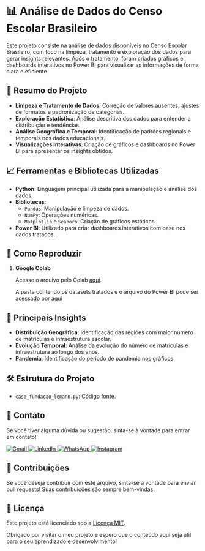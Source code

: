 # 📊 **Análise de Dados do Censo Escolar Brasileiro**

Este projeto consiste na análise de dados disponíveis no Censo Escolar Brasileiro, com foco na limpeza, tratamento e exploração dos dados para gerar insights relevantes. Após o tratamento, foram criados gráficos e dashboards interativos no Power BI para visualizar as informações de forma clara e eficiente.

## 📂 **Resumo do Projeto**

- **Limpeza e Tratamento de Dados**: Correção de valores ausentes, ajustes de formatos e padronização de categorias.
- **Exploração Estatística**: Análise descritiva dos dados para entender a distribuição e tendências.
- **Análise Geográfica e Temporal**: Identificação de padrões regionais e temporais nos dados educacionais.
- **Visualizações Interativas**: Criação de gráficos e dashboards no Power BI para apresentar os insights obtidos.

## 📈 **Ferramentas e Bibliotecas Utilizadas**

- **Python**: Linguagem principal utilizada para a manipulação e análise dos dados.
- **Bibliotecas**:
  - `Pandas`: Manipulação e limpeza de dados.
  - `NumPy`: Operações numéricas.
  - `Matplotlib` e `Seaborn`: Criação de gráficos estáticos.
- **Power BI**: Utilizado para criar dashboards interativos com base nos dados tratados.

## 🚀 **Como Reproduzir**

1. **Google Colab**
   
    Acesse o arquivo pelo Colab [aqui](https://colab.research.google.com/drive/1v_v2wBqzigh20WzomVMo72Yv40CV8pjH?usp=sharing).

   A pasta contendo os datasets tratados e o arquivo do Power BI pode ser acessado por [aqui](https://drive.google.com/drive/folders/1rg09AF8d3qO6nvd6ueIjoO7qN-_463t-?usp=drive_link)

## 🎯 **Principais Insights**

- **Distribuição Geográfica**: Identificação das regiões com maior número de matrículas e infraestrutura escolar.
- **Evolução Temporal**: Análise da evolução do número de matrículas e infraestrutura ao longo dos anos.
- **Pandemia**: Identificação do período de pandemia nos gráficos.

## 🛠️ **Estrutura do Projeto**
  - `case_fundacao_lemann.py`: Código fonte.

## 💬 Contato

Se você tiver alguma dúvida ou sugestão, sinta-se à vontade para entrar em contato!

<p align="left">
  <a href="mailto:pablocaballero07@gmail.com" title="Gmail">
    <img src="https://img.shields.io/badge/-Gmail-FF0000?style=flat-square&labelColor=FF0000&logo=gmail&logoColor=white" alt="Gmail"/>
  </a>
  <a href="https://www.linkedin.com/in/pabl0maciel" title="LinkedIn">
    <img src="https://img.shields.io/badge/-Linkedin-0e76a8?style=flat-square&logo=Linkedin&logoColor=white" alt="LinkedIn"/>
  </a>
  <a href="https://wa.me/11963934212" title="WhatsApp">
    <img src="https://img.shields.io/badge/-WhatsApp-25d366?style=flat-square&labelColor=25d366&logo=whatsapp&logoColor=white" alt="WhatsApp"/>
  </a>
  <a href="https://www.instagram.com/pabl0maciel" title="Instagram">
    <img src="https://img.shields.io/badge/-Instagram-DF0174?style=flat-square&labelColor=DF0174&logo=instagram&logoColor=white" alt="Instagram"/>
  </a>
</p>

## 🤝 Contribuições

Se você deseja contribuir com este arquivo, sinta-se à vontade para enviar pull requests! Suas contribuições são sempre bem-vindas.

## 📜 Licença

Este projeto está licenciado sob a [Licença MIT](LICENSE).

Obrigado por visitar o meu projeto e espero que o conteúdo aqui seja útil para o seu aprendizado e desenvolvimento!
